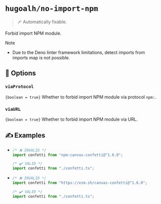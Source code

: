 # `hugoalh/no-import-npm`

> 🩹 Automatically fixable.

Forbid import NPM module.

> [!NOTE]
> - Due to the Deno linter framework limitations, detect imports from imports map is not possible.

## 🔧 Options

### `viaProtocol`

`{boolean = true}` Whether to forbid import NPM module via protocol `npm:`.

### `viaURL`

`{boolean = true}` Whether to forbid import NPM module via URL.

## ✍️ Examples

- ```ts
  /* ❌ INVALID */
  import confetti from "npm:canvas-confetti@^1.6.0";

  /* ✔️ VALID */
  import confetti from "./confetti.ts";
  ```
- ```ts
  /* ❌ INVALID */
  import confetti from "https://esm.sh/canvas-confetti@^1.6.0";

  /* ✔️ VALID */
  import confetti from "./confetti.ts";
  ```
